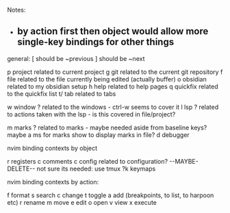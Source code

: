 
Notes:
- by action first then object would allow more single-key bindings for other things
    - 

general:
\[ should be ~previous
\] should be ~next

p       project             related to current project
g       git                 related to the current git repository
f       file                related to the file currently being edited (actually buffer)
o       obsidian            related to my obsidian setup
h       help                related to help pages
q       quickfix            related to the quickfix list
t/<tab> tab                 related to tabs

w       window       ?      related to the windows - ctrl-w seems to cover it
l       lsp          ?      related to actions taken with the lsp - is this covered in file/project?

m       marks        ?      related to marks - maybe needed aside from baseline keys?
                            maybe a <leader>ms for marks show to display marks in file?
d   debugger

nvim binding contexts by object

r   registers
c   comments
c   config              related to configuration? --MAYBE-DELETE-- not sure its needed: use tmux
    ?k  keymaps


nvim binding contexts by action:

f   format
s   search
c   change
t   toggle
a   add
    (breakpoints, to list, to harpoon etc)
r   rename
m   move
e   edit
o   open
v   view
x   execute




